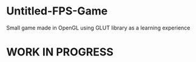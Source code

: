 # Untitled-FPS-Game
Small game made in OpenGL using GLUT library as a learning experience

# WORK IN PROGRESS
